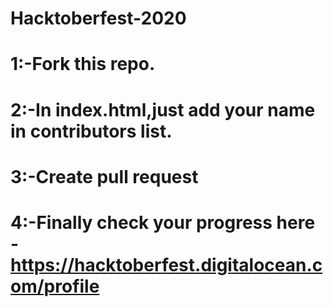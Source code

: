 # Hacktoberfest-2020
# 1:-Fork this repo.
# 2:-In index.html,just add your name in contributors list.
# 3:-Create pull request
# 4:-Finally check your progress here - https://hacktoberfest.digitalocean.com/profile

